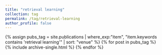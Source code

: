 ```yaml
---
title: "retrieval learning"
collection: tag
permalink: /tag/retrieval-learning
author_profile: false
---
```

{% assign pubs_tag = site.publications | where_exp:"item", "item.keywords contains 'retrieval learning'" | sort: "venue" %}
{% for post in pubs_tag %}
  {% include archive-single.html %}
{% endfor %}